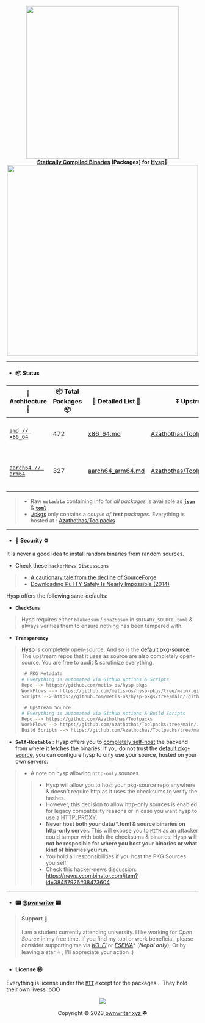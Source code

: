 <!-- This can be changed -->
<p align="center">
    <a href="https://github.com/metis-os/hysp-pkgs">
        <img src="https://github.com/metis-os/hysp-pkgs/assets/58171889/0bdc0282-e018-4bdc-adfd-391392771ff4" width="400"></a>
    <br>
    <b><strong> <a href="https://github.com/Azathothas/Toolpacks">Statically Compiled Binaries</a> (Packages) for <a href="https://github.com/pwnwriter/hysp">Hysp</a>🌷</code></strong></b>
    <br>
  <img src="https://raw.githubusercontent.com/catppuccin/catppuccin/main/assets/palette/macchiato.png" width="500" />
</p>

---
<!-- DO NOT CHANGE -->
- #### 📦 Status
| 🧰 Architecture 🧰 | 📦 Total Packages 📦 | 📝 Detailed List 📝 | ⏬ Upstream Source ⏬ | 🇨🇭 WorkFlows 🇨🇭 |
|---------------------|-----------------------|----------------------|------------------------|-----------------|
|[`amd // x86_64`](https://github.com/metis-os/hysp-pkgs/tree/main/data/x86_64)|472| [x86_64.md](https://github.com/metis-os/hysp-pkgs/blob/main/data/x86_64.md) | [Azathothas/Toolpacks/x86_64](https://github.com/Azathothas/Toolpacks/tree/main/x86_64)|[![🛍️ (x86_64)⚙️ Daily 📦 Metadata 🗄️](https://github.com/metis-os/hysp-pkgs/actions/workflows/pkg_metafetcher_metaupdater_x86_64.yaml/badge.svg)](https://github.com/metis-os/hysp-pkgs/actions/workflows/pkg_metafetcher_metaupdater_x86_64.yaml)|
|[`aarch64 // arm64`](https://github.com/metis-os/hysp-pkgs/tree/main/data/aarch64_arm64)|327| [aarch64_arm64.md](https://github.com/metis-os/hysp-pkgs/blob/main/data/aarch64_arm64.md) | [Azathothas/Toolpacks/aarch64_arm64](https://github.com/Azathothas/Toolpacks/tree/main/aarch64_arm64)|[![🛍️ (aarch64_arm64) ⚙️ Daily 📦 Metadata 🗄️](https://github.com/metis-os/hysp-pkgs/actions/workflows/pkg_metafetcher_metaupdater_aarch64_arm64.yaml/badge.svg)](https://github.com/metis-os/hysp-pkgs/actions/workflows/pkg_metafetcher_metaupdater_aarch64_arm64.yaml)|

> - Raw **`metadata`** containing info for _all packages_ is available as [**`json`**](https://github.com/metis-os/hysp-pkgs/blob/main/data/metadata.json) & [**`toml`**](https://github.com/metis-os/hysp-pkgs/blob/main/data/metadata.toml)
> - [./pkgs](https://github.com/metis-os/hysp-pkgs/tree/main/pkgs) only contains a _couple of **test** packages_. Everything is hosted at : [Azathothas/Toolpacks](https://github.com/Azathothas/Toolpacks/tree/main/)
---
- #### 🚧 Security ⚙️
It is never a good idea to install random binaries from random sources. 
- Check these `HackerNews Discussions`
> - [A cautionary tale from the decline of SourceForge](https://news.ycombinator.com/item?id=31110206)
> - [Downloading PuTTY Safely Is Nearly Impossible (2014)](https://news.ycombinator.com/item?id=9577861)

Hysp offers the following sane-defaults:
- **`CheckSums`**
> Hysp requires either `blake3sum` / `sha256sum` in `$BINARY_SOURCE.toml` & always verifies them to ensure nothing has been tampered with.
- **`Transparency`**
> [Hysp](https://github.com/pwnwriter/hysp) is completely open-source. And so is the [default pkg-source](https://github.com/metis-os/hysp-pkgs). The upstream repos that it uses as source are also completely open-source. You are free to audit & scrutinize everything.
> ```bash
> !# PKG Metadata
> # Everything is automated via Github Actions & Scripts
> Repo --> https://github.com/metis-os/hysp-pkgs
> WorkFlows --> https://github.com/metis-os/hysp-pkgs/tree/main/.github/workflows
> Scripts --> https://github.com/metis-os/hysp-pkgs/tree/main/.github/scripts
> 
> !# Upstream Source
> # Everything is automated via Github Actions & Build Scripts
> Repo --> https://github.com/Azathothas/Toolpacks
> WorkFlows --> https://github.com/Azathothas/Toolpacks/tree/main/.github/workflows
> Build Scripts --> https://github.com/Azathothas/Toolpacks/tree/main/.github/scripts
> ```
- **`Self-Hostable`** : Hysp offers you to [completely self-host](https://github.com/pwnwriter/hysp#hosting-custom-repo-) the backend from where it fetches the binaries. If you do not trust the [default pkg-source](https://github.com/metis-os/hysp-pkgs), you can configure hysp to only use your source, hosted on your own servers.
> - A note on hysp allowing `http-only` sources
> > - Hysp will allow you to host your pkg-source repo anywhere & doesn't require http as it uses the checksums to verify the hashes.
> > - However, this decision to allow http-only sources is enabled for legacy compatibility reasons or in case you want hysp to use a HTTP_PROXY.
> > - **Never host both your data/*.toml & source binaries on http-only server.** This will expose you to `MITM` as an attacker could tamper with both the checksums & binaries. Hysp **will not be resposible for where you host your binaries or what kind of binaries you run**.
> > - You hold all responsibilities if you host the PKG Sources yourself.
> > - Check this hacker-news discussion: https://news.ycombinator.com/item?id=38457926#38473604
---
<!-- This can be changed -->
- #### 📟 [@pwnwriter](https://github.com/pwnwriter) 📟
> <a name="support"></a>
> #### Support 💌
>
> I am a student currently attending university. I like working for *Open Source* in my free time. If you find my tool or work beneficial, please consider supporting me via [*KO-FI*](https://ko-fi.com/pwnwriter) or [*ESEWA*](https://metislinux.org/docs/donate)* (***Nepal only***), Or by leaving a star ⭐ ; I'll appreciate your action :)
<a name="license"></a>
- #### License ㊙️
Everything is license under the [`MIT`](https://raw.githubusercontent.com/pwnwriter/hysp/main/LICENSE) except for the packages... 
They hold their own livess :oOO

<p align="center"><img src="https://raw.githubusercontent.com/catppuccin/catppuccin/main/assets/footers/gray0_ctp_on_line.svg?sanitize=true" /></p>
<p align="center">Copyright &copy; 2023<a href="https://pwnwriter.xyz" target="_blank"> pwnwriter xyz </a> ☘️</p> 
